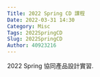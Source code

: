 ```yaml
---
Title: 2022 Spring CD 課程
Date: 2022-03-31 14:30
Category: Misc
Tags: 2022SpringCD
Slug: 2022SpringCD
Author: 40923216
---
```


2022 Spring 協同產品設計實習.

<!-- PELICAN_END_SUMMARY -->

